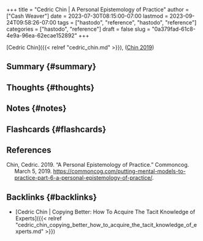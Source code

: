 +++
title = "Cedric Chin | A Personal Epistemology of Practice"
author = ["Cash Weaver"]
date = 2023-07-30T08:15:00-07:00
lastmod = 2023-09-24T09:58:26-07:00
tags = ["hastodo", "reference", "hastodo", "reference"]
categories = ["hastodo", "reference"]
draft = false
slug = "0a379fad-61c8-4e9a-96ea-62ecae152892"
+++

[Cedric Chin]({{< relref "cedric_chin.md" >}}), (<a href="#citeproc_bib_item_1">Chin 2019</a>)


## Summary {#summary}


## Thoughts {#thoughts}


## Notes {#notes}


## Flashcards {#flashcards}

## References

<style>.csl-entry{text-indent: -1.5em; margin-left: 1.5em;}</style><div class="csl-bib-body">
  <div class="csl-entry"><a id="citeproc_bib_item_1"></a>Chin, Cedric. 2019. “A Personal Epistemology of Practice.” Commoncog. March 5, 2019. <a href="https://commoncog.com/putting-mental-models-to-practice-part-6-a-personal-epistemology-of-practice/">https://commoncog.com/putting-mental-models-to-practice-part-6-a-personal-epistemology-of-practice/</a>.</div>
</div>


## Backlinks {#backlinks}

-   [Cedric Chin | Copying Better: How To Acquire The Tacit Knowledge of Experts]({{< relref "cedric_chin_copying_better_how_to_acquire_the_tacit_knowledge_of_experts.md" >}})
